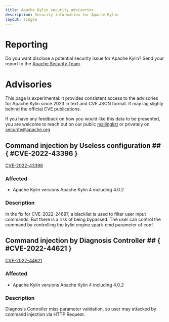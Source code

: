 ```yaml
---
title: Apache Kylin security advisories
description: Security information for Apache Kylin
layout: single
---
```


# Reporting

Do you want disclose a potential security issue for Apache Kylin? Send your report to the  [Apache Security Team](mailto:security@apache.org).

# Advisories

This page is experimental: it provides consistent access to the advisories for Apache Kylin since 2023 in text and CVE JSON format. It may lag slighly behind the official CVE publications. 

If you have any feedback on how you would like this data to be presented, you are welcome to reach out on our public [mailinglist](/mailinglist) or privately on [security@apache.org](mailto:security@apache.org)

## Command injection by Useless configuration ## { #CVE-2022-43396 }

[CVE-2022-43396](./CVE-2022-43396.cve.json)

### Affected

* Apache Kylin versions Apache Kylin 4 including 4.0.2


### Description

In the fix for CVE-2022-24697, a blacklist is used to filter user input commands. But there is a risk of being bypassed. The user can control the command by controlling the&nbsp;kylin.engine.spark-cmd&nbsp;parameter of conf.

## Command injection by Diagnosis Controller ## { #CVE-2022-44621 }

[CVE-2022-44621](./CVE-2022-44621.cve.json)

### Affected

* Apache Kylin versions Apache Kylin 4  including 4.0.2


### Description

Diagnosis Controller miss parameter validation, so user may attacked by command injection via HTTP Request.